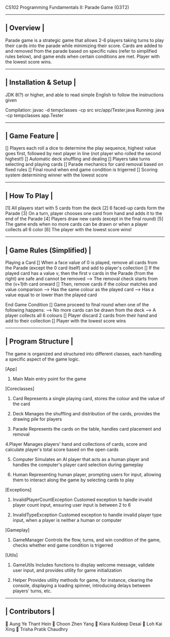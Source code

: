CS102 Programming Fundamentals II: Parade Game (G3T2)

----------------------------------------------
|                  Overview                   |
----------------------------------------------

Parade game is a strategic game that allows 2-6 players taking turns to play their cards into the parade while minimizing their score.
Cards are added to and removed from the parade based on specific rules (refer to simplified rules below), and game ends when certain conditions are met.
Player with the lowest score wins.


----------------------------------------------
|            Installation & Setup             |
----------------------------------------------

JDK 8(?) or higher, and able to read simple English to follow the instructions given

Compilation: javac -d tempclasses -cp src src/app/Tester.java
Running:     java -cp tempclasses app.Tester


----------------------------------------------
|                 Game Feature                |
----------------------------------------------

[] Players each roll a dice to determine the play sequence, highest value goes first, followed by next player in line (not player who rolled the second highest!)
[] Automatic deck shuffling and dealing
[] Players take turns selecting and playing cards
[] Parade mechanics for card removal based on fixed rules
[] Final round when end game condition is trigerred
[] Scoring system determining winner with the lowest score


----------------------------------------------
|                 How To Play                 |
----------------------------------------------

[1] All players start with 5 cards from the deck
[2] 6 faced-up cards form the Parade
[3] On a turn, player chooses one card from hand and adds it to the end of the Parade
[4] Players draw new cards (except in the final round)
[5] The game ends when no more cards can be drawn or when a player collects all 6 color
[6] The player with the lowest score wins!


----------------------------------------------
|            Game Rules (Simplified)          |
----------------------------------------------

Playing a Card
[] When a face value of 0 is played, remove all cards from the Parade (except the 0 card itself) and add to player's collection
[] If the played card has a value v, then the first v cards in the Parade (from the right) are safe and cannot be removed
   --> The removal check starts from the (v+1)th card onward
[] Then, remove cards if the colour matches and value comparison
   --> Has the same colour as the played card
   --> Has a value equal to or lower than the played card

End Game Condition
[] Game proceed to final round when one of the following happens:
    --> No more cards can be drawn from the deck
    --> A player collects all 6 colours
[] Player discard 2 cards from their hand and add to their collection
[] Player with the lowest score wins


----------------------------------------------
|              Program Structure              |
----------------------------------------------

The game is organized and structured into different classes, each handling a specific aspect of the game logic.

[App]
1. Main
Main entry point for the game


[Coreclasses]
1. Card
Represents a single playing card, stores the colour and the value of the card

2. Deck
Manages the shuffling and distribution of the cards, provides the drawing pile for players 

3. Parade
Represents the cards on the table, handles card placement and removal 

4.Player
Manages players' hand and collections of cards, score and calculate player's total score based on the open cards

5. Computer
Simulates an AI player that acts as a human player and handles the computer's player card selection during gameplay 

6. Human
Representing human player, prompting users for input, allowing them to interact along the game by selecting cards to play


[Exceptions]
1. InvalidPlayerCountException
Customed exception to handle invalid player count input, ensuring user input is between 2 to 6

2. InvalidTypeException
Customed exception to handle invalid player type input, when a player is neither a human or computer


[Gameplay]
1. GameManager
Controls the flow, turns, and win condition of the game, checks whether end game condition is trigerred


[Utils]
1. GameUtils
Includes functions to display welcome message, validate user input, and provides utility for game initialization

2. Helper
Provides utility methods for game, for instance, clearing the console, displaying a loading spinner, introducing delays between players' turns, etc.


----------------------------------------------
|                Contributors                 |
----------------------------------------------

👤 Aung Ye Thant Hein
👤 Choon Zhen Yang
👤 Kiara Kuldeep Desai
👤 Loh Kai Xing
👤 Trisha Pratik Chaudhry









